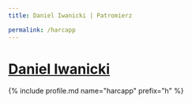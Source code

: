 ```yaml
---
title: Daniel Iwanicki | Patromierz

permalink: /harcapp
---
```


# [Daniel Iwanicki](https://patronite.pl/harcapp)

{% include profile.md name="harcapp" prefix="h" %}
